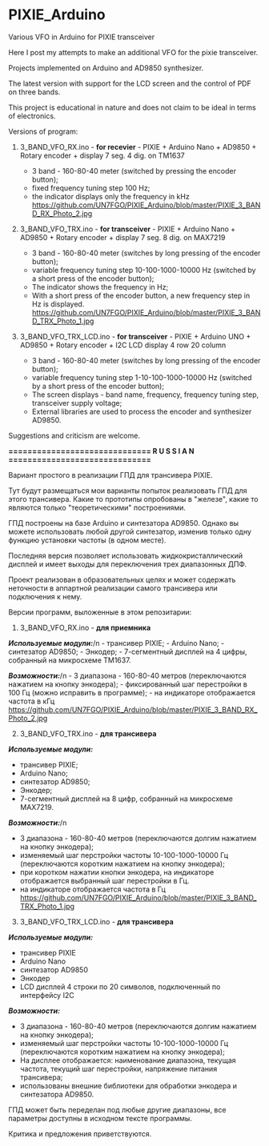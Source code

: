 # PIXIE_Arduino
Various VFO in Arduino for PIXIE transceiver

Here I post my attempts to make an additional VFO for the pixie transceiver.

Projects implemented on Arduino and AD9850 synthesizer.

The latest version with support for the LCD screen and the control of PDF on three bands.

This project is educational in nature and does not claim to be ideal in terms of electronics.

Versions of program:

1. 3_BAND_VFO_RX.ino - **for recevier** - PIXIE + Arduino Nano + AD9850 + Rotary encoder + display 7 seg. 4 dig. on TM1637
	- 3 band - 160-80-40 meter (switched by pressing the encoder button);
	- fixed frequency tuning step 100 Hz;
	- the indicator displays only the frequency in kHz
	https://github.com/UN7FGO/PIXIE_Arduino/blob/master/PIXIE_3_BAND_RX_Photo_2.jpg

2. 3_BAND_VFO_TRX.ino - **for transceiver** - PIXIE + Arduino Nano + AD9850 + Rotary encoder + display 7 seg. 8 dig. on MAX7219
	- 3 band - 160-80-40 meter (switches by long pressing of the encoder button);
	- variable frequency tuning step 10-100-1000-10000 Hz (switched by a short press of the encoder button);
	- The indicator shows the frequency in Hz;
	- With a short press of the encoder button, a new frequency step in Hz is displayed.
	https://github.com/UN7FGO/PIXIE_Arduino/blob/master/PIXIE_3_BAND_TRX_Photo_1.jpg

3. 3_BAND_VFO_TRX_LCD.ino - **for transceiver** - PIXIE + Arduino UNO + AD9850 + Rotary encoder + I2C LCD display 4 row 20 column
	- 3 band - 160-80-40 meter (switches by long pressing of the encoder button);
	- variable frequency tuning step 1-10-100-1000-10000 Hz (switched by a short press of the encoder button);
	- The screen displays - band name, frequency, frequency tuning step, transceiver supply voltage;
	- External libraries are used to process the encoder and synthesizer AD9850.


Suggestions and criticism are welcome.


**============================== R U S S I A N ==============================**


Вариант простого в реализации ГПД для трансивера PIXIE.

Тут будут размещаться мои варианты попыток реализовать ГПД для этого трансивера.
Какие то прототипы опробованы в "железе", какие то являются только "теоретическими" построениями.

ГПД построены на базе Arduino и синтезатора AD9850.
Однако вы можете использовать любой другой синтезатор, изменив только одну функцию установки частоты (в одном месте).

Последняя версия позволяет использовать жидкокристаллический дисплей и имеет выходы для переключения трех диапазонных ДПФ.

Проект реализован в образовательных целях и может содержать неточности в аппартной реализации самого трансивера или подключения к нему.

Версии программ, выложенные в этом репозитарии:

1. 3_BAND_VFO_RX.ino - **для приемника** 

***Используемые модули:***/n
	- трансивер PIXIE;
	- Arduino Nano;
	- синтезатор AD9850;
	- Энкодер;
	- 7-сегментный дисплей на 4 цифры, собранный на микросхеме TM1637.

***Возможности:***/n
	- 3 диапазона - 160-80-40 метров (переключаются нажатием на кнопку энкодера);
	- фиксированный шаг перестройки в 100 Гц (можно исправить в программе);
	- на индикаторе отображается частота в кГц
	https://github.com/UN7FGO/PIXIE_Arduino/blob/master/PIXIE_3_BAND_RX_Photo_2.jpg
	

2. 3_BAND_VFO_TRX.ino - **для трансивера**

***Используемые модули:***
- трансивер PIXIE;
- Arduino Nano; 
- синтезатор AD9850;
- Энкодер;
- 7-сегментный дисплей на 8 цифр, собранный на микросхеме MAX7219.

***Возможности:***/n
- 3 диапазона - 160-80-40 метров (переключаются долгим нажатием на кнопку энкодера);
- изменяемый шаг перстройки частоты 10-100-1000-10000 Гц (переключаются коротким нажатием на кнопку энкодера);
- при коротком нажатии кнопки энкодера, на индикаторе отображается выбранный шаг перестройки в Гц.
- на индикаторе отображается частота в Гц
https://github.com/UN7FGO/PIXIE_Arduino/blob/master/PIXIE_3_BAND_TRX_Photo_1.jpg


3. 3_BAND_VFO_TRX_LCD.ino - **для трансивера**

***Используемые модули:***
- трансивер PIXIE 
- Arduino Nano 
- синтезатор AD9850 
- Энкодер
- LCD дисплей 4 строки по 20 символов, подключенный по интерфейсу I2C
	
***Возможности:***
- 3 диапазона - 160-80-40 метров (переключаются долгим нажатием на кнопку энкодера);
- изменяемый шаг перстройки частоты 10-100-1000-10000 Гц (переключаются коротким нажатием на кнопку энкодера);
- На дисплее отображается: наименование диапазона, текущая частота, текущий шаг перестройки, напряжение питания трансивера;
- использованы внешние библиотеки для обработки энкодера и синтезатора AD9850.

ГПД может быть переделан под любые другие диапазоны, все параметры доступны в исходном тексте программы.

Критика и предложения приветствуются.
